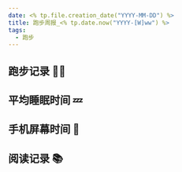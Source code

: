 ```yaml
---
date: <% tp.file.creation_date("YYYY-MM-DD") %>
title: 跑步周报_<% tp.date.now("YYYY-[W]ww") %>
tags:
  - 跑步
---
```

## 跑步记录 🏃‍♂️

## 平均睡眠时间 💤

## 手机屏幕时间 📱

## 阅读记录 📚

